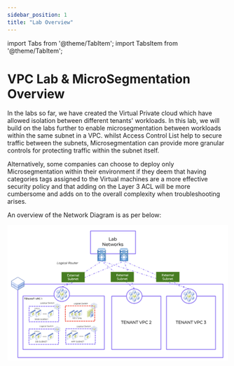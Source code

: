 ```yaml
---
sidebar_position: 1
title: "Lab Overview"
---
```



import Tabs from '@theme/TabItem';
import TabsItem from '@theme/TabItem';


# VPC Lab & MicroSegmentation Overview


In the labs so far, we have created the Virtual Private cloud which have allowed isolation between different tenants' workloads. In this lab, we will build on the labs further to enable microsegmentation between workloads within the same subnet in a VPC. whilst Access Control List help to secure traffic between the subnets, Microsegmentation can provide more granular controls for protecting traffic within the subnet itself. 

Alternatively, some companies can choose to deploy only Microsegmentation within their environment if they deem that having categories tags assigned to the Virtual machines are a more effective security policy and that adding on the Layer 3 ACL will be more cumbersome and adds on to the overall complexity when troubleshooting arises. 

An overview of the Network Diagram is as per below:

![](img/Lab1/vpc_overview.png)


